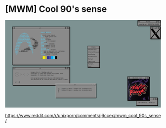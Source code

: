 # [MWM] Cool 90's sense

![alt text](https://github.com/AlexisMtzGasca/mwm-arch-alexis/blob/main/screenshot.png?raw=true)

https://www.reddit.com/r/unixporn/comments/j6ccex/mwm_cool_90s_sense/
